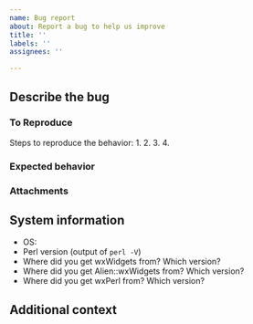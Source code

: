 ```yaml
---
name: Bug report
about: Report a bug to help us improve
title: ''
labels: ''
assignees: ''

---
```


<!--
The issue tracker is only for bug reporting.
Please use the wxperl mailing list for discussions and questions.
-->

## Describe the bug
<!-- A clear and concise description of the bug. -->

### To Reproduce
Steps to reproduce the behavior:
1. 
2. 
3. 
4. <!-- See error -->

### Expected behavior
<!-- A clear and concise description of what you expected to happen. -->

### Attachments
<!--
Adding a small example ChordPro file that shows the problem often helps.
If you use a custom configuration include that as well.

If applicable, add screenshots to help explain your problem.
If PDF output can be generated re-run chordpro with --debug and
include the resultant PDF in the bug report.
-->

## System information
 - OS: <!-- [e.g. Ubuntu 18.08, Windows 8, Fedora 29] -->
 - Perl version (output of `perl -V`)
 - Where did you get wxWidgets from? Which version?
 - Where did you get Alien::wxWidgets from? Which version?
 - Where did you get wxPerl from? Which version?

## Additional context
<!-- Add any other context about the problem here. -->
